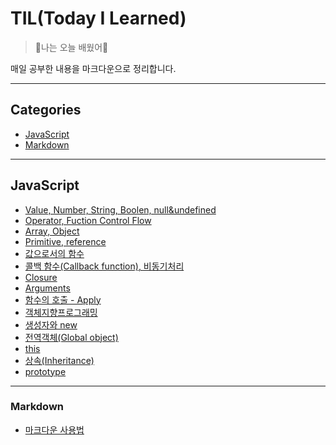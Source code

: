 # TIL(Today I Learned)
>:sunflower:나는 오늘 배웠어:sunflower:

매일 공부한 내용을 마크다운으로 정리합니다.





---

## Categories

* [JavaScript](#JavaScript)
* [Markdown](#markdown)





---
## JavaScript

* [Value, Number, String, Boolen, null&undefined](javascript/value-number-string-boolean-null-undefined.md)
* [Operator, Fuction Control Flow](javascript/operators-function-control-flow.md)
* [Array, Object](javascript/array-object.md)
* [Primitive, reference](javascript/primitive-reference.md)
* [값으로서의 함수](javascript/function-as-value.md)
* [콜백 함수(Callback function), 비동기처리](javascript/callback-function.md)
* [Closure](javascript/closure.md)
* [Arguments](javascirpt/aruments.md)
* [함수의 호출 - Apply](javascript/function-apply.md)
* [객체지향프로그래밍](javscript/object-oriented-progrmming.md)
* [생성자와 new](javascript/constructor-and-new.md)
* [전역객체(Global object)](javascript/global-object.md)
* [this](javascript/this.md)
* [상속(Inheritance)](javascript/inheritance.md)
* [prototype](javascript/prototype.md)







---

### Markdown

- [마크다운 사용법](markdown/마크다운_사용법.md)
